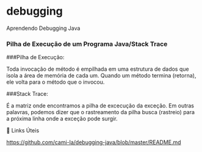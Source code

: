 # debugging
Aprendendo Debugging Java 

### Pilha de Execução de um Programa Java/Stack Trace

###Pilha de Execução:

Toda invocação de método é empilhada em uma estrutura de dados que isola a área de memória de cada um. Quando um método termina (retorna), ele volta para o método que o invocou.

###Stack Trace:

É a matriz onde encontramos a pilha de excecução da exceção. Em outras palavras, podemos dizer que o rastreamento da pilha busca (rastreio) para a próxima linha onde a exceção pode surgir.

🔗 Links Úteis

https://github.com/cami-la/debugging-java/blob/master/README.md
